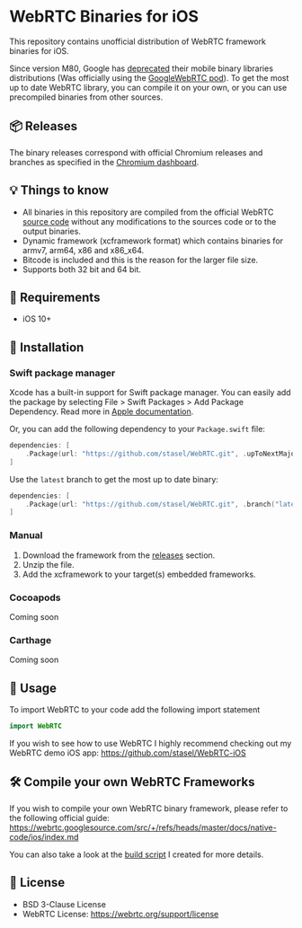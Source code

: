 # WebRTC Binaries for iOS
This repository contains unofficial distribution of WebRTC framework binaries for iOS.

Since version M80, Google has [deprecated](https://groups.google.com/g/discuss-webrtc/c/Ozvbd0p7Q1Y/m/M4WN2cRKCwAJ?pli=1) their mobile binary libraries distributions (Was officially using the [GoogleWebRTC pod](https://cocoapods.org/pods/GoogleWebRTC)). To get the most up to date WebRTC library, you can compile it on your own, or you can use precompiled binaries from other sources.

## 📦 Releases
The binary releases correspond with official Chromium releases and branches as specified in the [Chromium dashboard](https://chromiumdash.appspot.com/branches).

## 💡 Things to know
* All binaries in this repository are compiled from the official WebRTC [source code](https://webrtc.googlesource.com/src/) without any modifications to the sources code or to the output binaries.
* Dynamic framework (xcframework format) which contains binaries for armv7, arm64, x86 and x86_x64.
* Bitcode is included and this is the reason for the larger file size.
* Supports both 32 bit and 64 bit.

## 📢 Requirements
* iOS 10+

## 🚚 Installation

### Swift package manager
Xcode has a built-in support for Swift package manager. You can easily add the package by selecting File > Swift Packages > Add Package Dependency. Read more in [Apple documentation](https://developer.apple.com/documentation/xcode/adding_package_dependencies_to_your_app).

Or, you can add the following dependency to your `Package.swift` file:
```swift
dependencies: [
    .Package(url: "https://github.com/stasel/WebRTC.git", .upToNextMajor("90.0.0"))
]
```

Use the `latest` branch to get the most up to date binary:

```swift
dependencies: [
    .Package(url: "https://github.com/stasel/WebRTC.git", .branch("latest"))
]
```

### Manual
1. Download the framework from the [releases](https://github.com/stasel/WebRTC/releases) section.
2. Unzip the file.
3. Add the xcframework to your target(s) embedded frameworks.

### Cocoapods
Coming soon

### Carthage
Coming soon

## 👷 Usage
To import WebRTC to your code add the following import statement
```swift
import WebRTC
```

If you wish to see how to use WebRTC I highly recommend checking out my WebRTC demo iOS app: https://github.com/stasel/WebRTC-iOS


## 🛠 Compile your own WebRTC Frameworks
If you wish to compile your own WebRTC binary framework, please refer to the following official guide:
https://webrtc.googlesource.com/src/+/refs/heads/master/docs/native-code/ios/index.md

You can also take a look at the [build script](scripts/build.sh) I created for more details.

## 📃 License
* BSD 3-Clause License
* WebRTC License: https://webrtc.org/support/license
